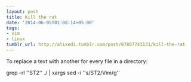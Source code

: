 ```yaml
---
layout: post
title: Kill the rat
date: '2014-06-05T01:08:14+05:00'
tags:
- vim
- linux
tumblr_url: http://alixedi.tumblr.com/post/87807743131/kill-the-rat
---
```

To replace a text with another for every file in a directory:

grep -rl ''ST2'' ./ | xargs sed -i ''s/ST2/Vim/g''
